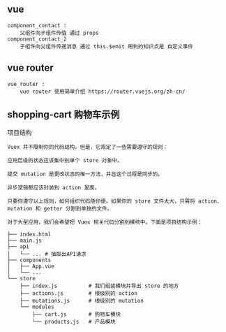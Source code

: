 ## vue
```
component_contact :
    父组件向子组件传值 通过 props
component_contact_2
    子组件向父组件传递消息 通过 this.$emit 用到的知识点是 自定义事件
```

## vue router
```
vue_router :
    vue router 使用简单介绍 https://router.vuejs.org/zh-cn/
```

## shopping-cart 购物车示例

项目结构

    Vuex 并不限制你的代码结构。但是，它规定了一些需要遵守的规则：

    应用层级的状态应该集中到单个 store 对象中。

    提交 mutation 是更改状态的唯一方法，并且这个过程是同步的。

    异步逻辑都应该封装到 action 里面。

    只要你遵守以上规则，如何组织代码随你便。如果你的 store 文件太大，只需将 action、mutation 和 getter 分割到单独的文件。

    对于大型应用，我们会希望把 Vuex 相关代码分割到模块中。下面是项目结构示例：

    ├── index.html
    ├── main.js
    ├── api
    │   └── ... # 抽取出API请求
    ├── components
    │   ├── App.vue
    │   └── ...
    └── store
        ├── index.js          # 我们组装模块并导出 store 的地方
        ├── actions.js        # 根级别的 action
        ├── mutations.js      # 根级别的 mutation
        └── modules
            ├── cart.js       # 购物车模块
            └── products.js   # 产品模块